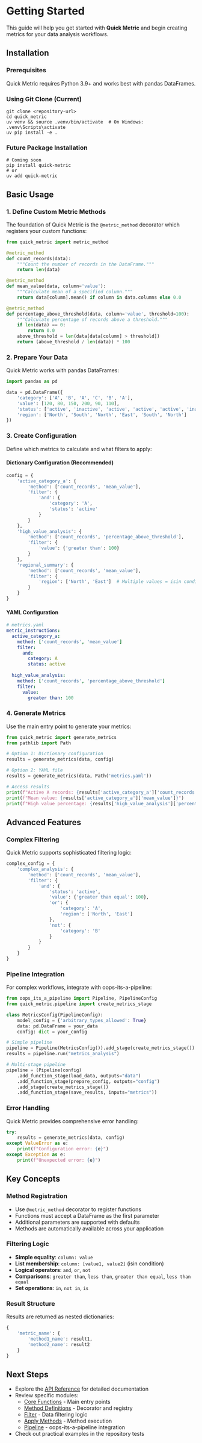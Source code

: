 # Getting Started

This guide will help you get started with **Quick Metric** and begin creating metrics for your data analysis workflows.

## Installation

### Prerequisites

Quick Metric requires Python 3.9+ and works best with pandas DataFrames.

### Using Git Clone (Current)

    git clone <repository-url>
    cd quick_metric
    uv venv && source .venv/bin/activate  # On Windows: .venv\Scripts\activate
    uv pip install -e .

### Future Package Installation

    # Coming soon
    pip install quick-metric
    # or
    uv add quick-metric

## Basic Usage

### 1. Define Custom Metric Methods

The foundation of Quick Metric is the `@metric_method` decorator which registers your custom functions:

```python
from quick_metric import metric_method

@metric_method
def count_records(data):
    """Count the number of records in the DataFrame."""
    return len(data)

@metric_method
def mean_value(data, column='value'):
    """Calculate mean of a specified column."""
    return data[column].mean() if column in data.columns else 0.0

@metric_method
def percentage_above_threshold(data, column='value', threshold=100):
    """Calculate percentage of records above a threshold."""
    if len(data) == 0:
        return 0.0
    above_threshold = len(data[data[column] > threshold])
    return (above_threshold / len(data)) * 100
```

### 2. Prepare Your Data

Quick Metric works with pandas DataFrames:

```python
import pandas as pd

data = pd.DataFrame({
    'category': ['A', 'B', 'A', 'C', 'B', 'A'],
    'value': [120, 80, 150, 200, 90, 110],
    'status': ['active', 'inactive', 'active', 'active', 'active', 'inactive'],
    'region': ['North', 'South', 'North', 'East', 'South', 'North']
})
```

### 3. Create Configuration

Define which metrics to calculate and what filters to apply:

#### Dictionary Configuration (Recommended)

```python
config = {
    'active_category_a': {
        'method': ['count_records', 'mean_value'],
        'filter': {
            'and': {
                'category': 'A',
                'status': 'active'
            }
        }
    },
    'high_value_analysis': {
        'method': ['count_records', 'percentage_above_threshold'],
        'filter': {
            'value': {'greater than': 100}
        }
    },
    'regional_summary': {
        'method': ['count_records', 'mean_value'],
        'filter': {
            'region': ['North', 'East']  # Multiple values = isin condition
        }
    }
}
```

#### YAML Configuration

```yaml
# metrics.yaml
metric_instructions:
  active_category_a:
    method: ['count_records', 'mean_value']
    filter:
      and:
        category: A
        status: active
  
  high_value_analysis:
    method: ['count_records', 'percentage_above_threshold']
    filter:
      value:
        greater than: 100
```

### 4. Generate Metrics

Use the main entry point to generate your metrics:

```python
from quick_metric import generate_metrics
from pathlib import Path

# Option 1: Dictionary configuration
results = generate_metrics(data, config)

# Option 2: YAML file
results = generate_metrics(data, Path('metrics.yaml'))

# Access results
print(f"Active A records: {results['active_category_a']['count_records']}")
print(f"Mean value: {results['active_category_a']['mean_value']}")
print(f"High value percentage: {results['high_value_analysis']['percentage_above_threshold']}")
```

## Advanced Features

### Complex Filtering

Quick Metric supports sophisticated filtering logic:

```python
complex_config = {
    'complex_analysis': {
        'method': ['count_records', 'mean_value'],
        'filter': {
            'and': {
                'status': 'active',
                'value': {'greater than equal': 100},
                'or': {
                    'category': 'A',
                    'region': ['North', 'East']
                },
                'not': {
                    'category': 'B'
                }
            }
        }
    }
}
```

### Pipeline Integration

For complex workflows, integrate with oops-its-a-pipeline:

```python
from oops_its_a_pipeline import Pipeline, PipelineConfig
from quick_metric.pipeline import create_metrics_stage

class MetricsConfig(PipelineConfig):
    model_config = {'arbitrary_types_allowed': True}
    data: pd.DataFrame = your_data
    config: dict = your_config

# Simple pipeline
pipeline = Pipeline(MetricsConfig()).add_stage(create_metrics_stage())
results = pipeline.run("metrics_analysis")

# Multi-stage pipeline  
pipeline = (Pipeline(config)
    .add_function_stage(load_data, outputs="data")
    .add_function_stage(prepare_config, outputs="config")
    .add_stage(create_metrics_stage())
    .add_function_stage(save_results, inputs="metrics"))
```

### Error Handling

Quick Metric provides comprehensive error handling:

```python
try:
    results = generate_metrics(data, config)
except ValueError as e:
    print(f"Configuration error: {e}")
except Exception as e:
    print(f"Unexpected error: {e}")
```

## Key Concepts

### Method Registration

- Use `@metric_method` decorator to register functions
- Functions must accept a DataFrame as the first parameter
- Additional parameters are supported with defaults
- Methods are automatically available across your application

### Filtering Logic

- **Simple equality**: `column: value`
- **List membership**: `column: [value1, value2]` (isin condition)
- **Logical operators**: `and`, `or`, `not`
- **Comparisons**: `greater than`, `less than`, `greater than equal`, `less than equal`
- **Set operations**: `in`, `not in`, `is`

### Result Structure

Results are returned as nested dictionaries:

```python
{
    'metric_name': {
        'method1_name': result1,
        'method2_name': result2
    }
}
```

## Next Steps

- Explore the [API Reference](api_reference/index.md) for detailed documentation
- Review specific modules:
    - [Core Functions](api_reference/core.md) - Main entry points
    - [Method Definitions](api_reference/method_definitions.md) - Decorator and registry
    - [Filter](api_reference/filter.md) - Data filtering logic
    - [Apply Methods](api_reference/apply_methods.md) - Method execution
    - [Pipeline](api_reference/pipeline.md) - oops-its-a-pipeline integration
- Check out practical examples in the repository tests
